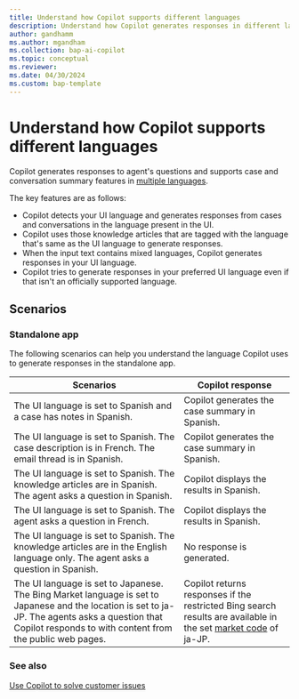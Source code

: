 ```yaml
---
title: Understand how Copilot supports different languages
description: Understand how Copilot generates responses in different languages.
author: gandhamm
ms.author: mgandham
ms.collection: bap-ai-copilot
ms.topic: conceptual
ms.reviewer: 
ms.date: 04/30/2024
ms.custom: bap-template 
---
```


# Understand how Copilot supports different languages

Copilot generates responses to agent's questions and supports case and conversation summary features in [multiple languages](../administer/cs-region-availability-service-limits.md#language-support-for-ai-based-analytics-and-insights-in-customer-service).

The key features are as follows:

- Copilot detects your UI language and generates responses from cases and conversations in the language present in the UI.
- Copilot uses those knowledge articles that are tagged with the language that's same as the UI language to generate responses.
- When the input text contains mixed languages, Copilot generates responses in your UI language.
- Copilot tries to generate responses in your preferred UI language even if that isn't an officially supported language.

## Scenarios

### Standalone app

The following scenarios can help you understand the language Copilot uses to generate responses in the standalone app.

| Scenarios | Copilot response | 
| --- | --- | 
|The UI language is set to Spanish and a case has notes in Spanish. | Copilot generates the case summary in Spanish. |
| The UI language is set to Spanish. The case description is in French. The email thread is in Spanish. | Copilot generates the case summary in Spanish. |
| The UI language is set to Spanish. The knowledge articles are in Spanish. The agent asks a question in Spanish. | Copilot displays the results in Spanish. |
| The  UI language is set to Spanish. The agent asks a question in French. | Copilot displays the results in Spanish. |
|  The UI language is set to Spanish. The knowledge articles are in the English language only. The agent asks a question in Spanish.| No response is generated. |
| The UI language is set to Japanese. The Bing Market language is set to Japanese and the location is set to ja-JP. The agents asks a question that Copilot responds to with content from the public web pages. | Copilot returns responses if the restricted Bing search results are available in the set [market code](/bing/search-apis/bing-web-search/reference/market-codes) of ja-JP. |




### See also

[Use Copilot to solve customer issues](../use/use-copilot-features.md)
